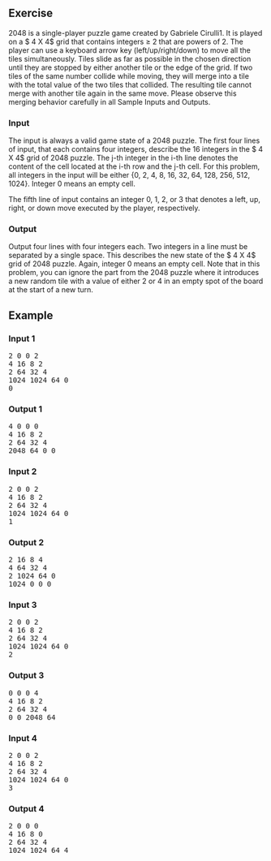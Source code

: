 ## Exercise

2048 is a single-player puzzle game created by Gabriele Cirulli1. It is played on a $ 4 X 4$
 grid that contains integers $\ge$ 2 that are powers of 2. The player can use a keyboard arrow key (left/up/right/down) to move all the tiles simultaneously. Tiles slide as far as possible in the chosen direction until they are stopped by either another tile or the edge of the grid. If two tiles of the same number collide while moving, they will merge into a tile with the total value of the two tiles that collided. The resulting tile cannot merge with another tile again in the same move. Please observe this merging behavior carefully in all Sample Inputs and Outputs.

### Input
The input is always a valid game state of a 2048 puzzle. The first four lines of input, that each contains four integers, describe the 16 integers in the $ 4 X 4$ grid of 2048 puzzle. The 
j-th integer in the 
i-th line denotes the content of the cell located at the i-th row and the j-th cell. For this problem, all integers in the input will be either {0, 2, 4, 8, 16, 32, 64, 128, 256, 512, 1024}. Integer 0 means an empty cell.

The fifth line of input contains an integer 0, 1, 2, or 3 that denotes a left, up, right, or down move executed by the player, respectively.

### Output
Output four lines with four integers each. Two integers in a line must be separated by a single space. This describes the new state of the $ 4 X 4$ grid of 2048 puzzle. Again, integer 0 means an empty cell. Note that in this problem, you can ignore the part from the 2048 puzzle where it introduces a new random tile with a value of either 2 or 4 in an empty spot of the board at the start of a new turn.

## Example

### Input 1
<pre>
2 0 0 2
4 16 8 2
2 64 32 4
1024 1024 64 0
0
</pre>
### Output 1
<pre>
4 0 0 0
4 16 8 2
2 64 32 4
2048 64 0 0
</pre>

### Input 2
<pre>
2 0 0 2
4 16 8 2
2 64 32 4
1024 1024 64 0
1
</pre>
### Output 2
<pre>
2 16 8 4
4 64 32 4
2 1024 64 0
1024 0 0 0
</pre>

### Input 3
<pre>
2 0 0 2
4 16 8 2
2 64 32 4
1024 1024 64 0
2
</pre>
### Output 3
<pre>
0 0 0 4
4 16 8 2
2 64 32 4
0 0 2048 64
</pre>

### Input 4
<pre>
2 0 0 2
4 16 8 2
2 64 32 4
1024 1024 64 0
3
</pre>
### Output 4
<pre>
2 0 0 0
4 16 8 0
2 64 32 4
1024 1024 64 4
</pre>